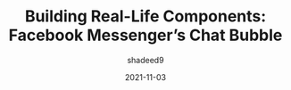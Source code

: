 ---
author: shadeed9
date: 2021-11-03
hidden: true
tags:
  - components
  - html
  - css
target_url: https://ishadeed.com/article/facebook-messenger-chat-component/
title: "Building Real-Life Components: Facebook Messenger’s Chat Bubble"
---